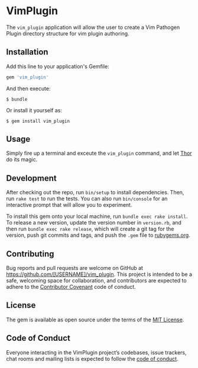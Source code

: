 # VimPlugin

The `vim_plugin` application will allow the user to create a Vim Pathogen Plugin directory structure for vim plugin authoring.

## Installation

Add this line to your application's Gemfile:

```ruby
gem 'vim_plugin'
```

And then execute:

    $ bundle

Or install it yourself as:

    $ gem install vim_plugin

## Usage

Simply fire up a terminal and exceute the `vim_plugin` command, and let [Thor](http://whatisthor.com) do its magic.

## Development

After checking out the repo, run `bin/setup` to install dependencies. Then, run `rake test` to run the tests. You can also run `bin/console` for an interactive prompt that will allow you to experiment.

To install this gem onto your local machine, run `bundle exec rake install`. To release a new version, update the version number in `version.rb`, and then run `bundle exec rake release`, which will create a git tag for the version, push git commits and tags, and push the `.gem` file to [rubygems.org](https://rubygems.org).

## Contributing

Bug reports and pull requests are welcome on GitHub at https://github.com/[USERNAME]/vim_plugin. This project is intended to be a safe, welcoming space for collaboration, and contributors are expected to adhere to the [Contributor Covenant](http://contributor-covenant.org) code of conduct.

## License

The gem is available as open source under the terms of the [MIT License](https://opensource.org/licenses/MIT).

## Code of Conduct

Everyone interacting in the VimPlugin project’s codebases, issue trackers, chat rooms and mailing lists is expected to follow the [code of conduct](https://github.com/[USERNAME]/vim_plugin/blob/master/CODE_OF_CONDUCT.md).
